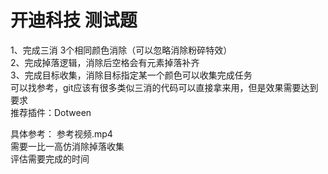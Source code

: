 # 开迪科技 测试题

1、完成三消 3个相同颜色消除（可以忽略消除粉碎特效）<BR>
2、完成掉落逻辑，消除后空格会有元素掉落补齐<BR>
3、完成目标收集，消除目标指定某一个颜色可以收集完成任务<BR>
可以找参考，git应该有很多类似三消的代码可以直接拿来用，但是效果需要达到要求<BR>
推荐插件：Dotween<BR>

具体参考： 参考视频.mp4<BR>
需要一比一高仿消除掉落收集<BR>
评估需要完成的时间


